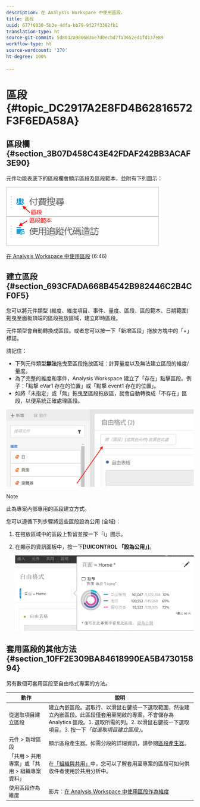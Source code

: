 ```yaml
---
description: 在 Analysis Workspace 中使用區段。
title: 區段
uuid: 677f6030-5b3e-4dfa-bb79-9f27f3382fb1
translation-type: ht
source-git-commit: 5d8032a9806836e7d0ecbd7fa3652ed1fd137e89
workflow-type: ht
source-wordcount: '370'
ht-degree: 100%

---
```



# 區段 {#topic_DC2917A2E8FD4B62816572F3F6EDA58A}

## 區段欄 {#section_3B07D458C43E42FDAF242BB3ACAF3E90}

元件功能表底下的區段欄會顯示區段及區段範本，並附有下列圖示：

![](assets/segment_icons.png)

[在 Analysis Workspace 中使用區段](https://docs.adobe.com/content/help/zh-Hant/analytics-learn/tutorials/analysis-workspace/applying-segments/using-segments-in-analysis-workspace.html) (6:46)

## 建立區段 {#section_693CFADA668B4542B982446C2B4CF0F5}

您可以將元件類型 (維度、維度項目、事件、量度、區段、區段範本、日期範圍) 拖曳至面板頂端的區段拖放區域，建立即時區段。

元件類型會自動轉換成區段。或者您可以按一下「新增區段」拖放方塊中的「+」標誌。

請記住：

* 下列元件類型&#x200B;**無法**&#x200B;拖曳至區段拖放區域：計算量度以及無法建立區段的維度/量度。
* 為了完整的維度和事件，Analysis Workspace 建立了「存在」點擊區段。例子：「點撃 eVar1 存在的位置」或「點撃 event1 存在的位置」。
* 如將「未指定」或「無」拖曳至區段拖放區，就會自動轉換成「不存在」區段，以便系統正確處理區段。

![](assets/segment-dropzone.png)

>[!NOTE]
>
>此為專案內部專用的區段建立方式。

您可以遵循下列步驟將這些區段設為公用 (全域)：

1. 在拖放區域中的區段上暫留並按一下「i」圖示。
1. 在顯示的資訊面板中，按一下&#x200B;**[!UICONTROL 「設為公用」]**。

   ![](assets/segment-info.png)

## 套用區段的其他方法 {#section_10FF2E309BA84618990EA5B473015894}

另有數個可套用區段至自由格式專案的方法。

| 動作 | 說明 |
|--- |--- |
| 從選取項目建立區段 | 建立內嵌區段。選取行、以滑鼠右鍵按一下選取範圍，然後建立內嵌區段。此區段僅套用至開啟的專案，不會儲存為 Analytics 區段。1. 選取所需的列。2. 以滑鼠右鍵按一下選取項目。3. 按一下&#x200B;*「從選取項目建立區段」*。 |
| 元件 > 新增區段 | 顯示區段產生器。如需分段的詳細資訊，請參閱[區段產生器](https://docs.adobe.com/content/help/zh-Hant/analytics/components/segmentation/segmentation-workflow/seg-build.html)。 |
| 「共用 > 共用專案」或「共用 > 組織專案資料」 | 在[「組織與共用」](https://docs.adobe.com/content/help/zh-Hant/analytics/analyze/analysis-workspace/curate-share/curate.html#concept_4A9726927E7C44AFA260E2BB2721AFC6)中，您可以了解套用至專案的區段可如何供收件者使用於共用分析中。 |
| 使用區段作為維度 | 影片：[在 Analysis Workspace 中使用區段作為維度](https://docs.adobe.com/content/help/zh-Hant/analytics-learn/tutorials/components/segmentation/using-segments-as-dimensions-in-analysis-workspace.html) |
